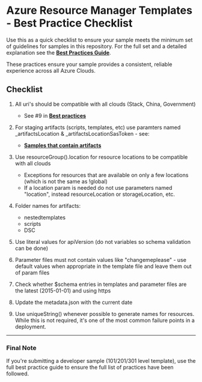 # Azure Resource Manager Templates - Best Practice Checklist

Use this as a quick checklist to ensure your sample meets the minimum set of guidelines for samples in this repository.  For the full set and a detailed explanation see the [**Best Practices Guide**](/1-CONTRIBUTION-GUIDE/best-practices.md#best-practices). 

These practices ensure your sample provides a consistent, reliable experience across all Azure Clouds.

## Checklist

1. All uri's should be compatible with all clouds (Stack, China, Government)
	+ See #9 in [**Best practices**](/1-CONTRIBUTION-GUIDE/best-practices.md#best-practices) 

2. For staging artifacts (scripts, templates, etc) use paramters named _artifactsLocation & _artifactsLocationSasToken - see:
	+ [**Samples that contain artifacts**](https://github.com/Azure/azure-quickstart-templates/blob/master/1-CONTRIBUTION-GUIDE/best-practices.md#samples-that-contain-extra-artifacts-custom-scripts-nested-templates-etc)
	
3. Use resourceGroup().location for resource locations to be compatible with all clouds
	+ Exceptions for resources that are available on only a few locations (which is not the same as !global)
	+ If a location param is needed do not use parameters named "location", instead resourceLocation or storageLocation, etc.

4. Folder names for artifacts:
	+ nestedtemplates
	+ scripts
	+ DSC

5. Use literal values for apiVersion (do not variables so schema validation can be done)

6. Parameter files must not contain values like "changemeplease" - use default values when appropriate in the template file and leave them out of param files

7. Check whether $schema entries in templates and parameter files are the latest (2015-01-01) and using https

8. Update the metadata.json with the current date

9. Use uniqueString() whenever possible to generate names for resources.  While this is not required, it's one of the most common failure points in a deployment. 

---

### Final Note
If you're submitting a developer sample (101/201/301 level template), use the full best practice guide to ensure the full list of practices have been followed.
